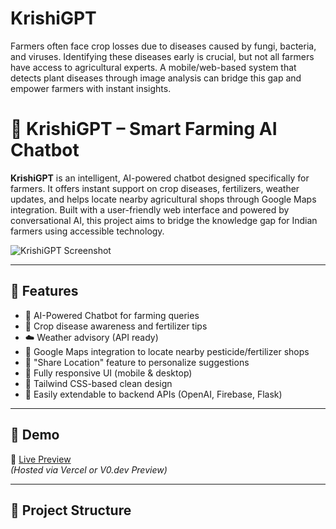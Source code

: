 # KrishiGPT
Farmers often face crop losses due to diseases caused by fungi, bacteria, and viruses. Identifying these diseases early is crucial, but not all farmers have access to agricultural experts. A mobile/web-based system that detects plant diseases through image analysis can bridge this gap and empower farmers with instant insights.
# 🌾 KrishiGPT – Smart Farming AI Chatbot

**KrishiGPT** is an intelligent, AI-powered chatbot designed specifically for farmers. It offers instant support on crop diseases, fertilizers, weather updates, and helps locate nearby agricultural shops through Google Maps integration. Built with a user-friendly web interface and powered by conversational AI, this project aims to bridge the knowledge gap for Indian farmers using accessible technology.

![KrishiGPT Screenshot](preview-image-url)

---

## 🚀 Features

- 🤖 AI-Powered Chatbot for farming queries
- 🌱 Crop disease awareness and fertilizer tips
- ☁️ Weather advisory (API ready)
- 📍 Google Maps integration to locate nearby pesticide/fertilizer shops
- 🧭 "Share Location" feature to personalize suggestions
- 📱 Fully responsive UI (mobile & desktop)
- 🎨 Tailwind CSS-based clean design
- 🔧 Easily extendable to backend APIs (OpenAI, Firebase, Flask)

---

## 📸 Demo

🔗 [Live Preview](https://preview-krishigpt-app-kzml3gdo6c2o9ycnxftj.vusercontent.net/)  
*(Hosted via Vercel or V0.dev Preview)*

---

## 📂 Project Structure

